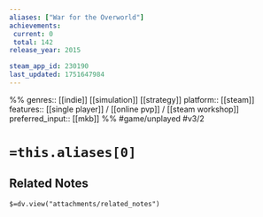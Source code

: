 ```yaml
---
aliases: ["War for the Overworld"]
achievements:
 current: 0
 total: 142
release_year: 2015

steam_app_id: 230190
last_updated: 1751647984
---
```

%%
genres:: [[indie]] [[simulation]] [[strategy]]
platform:: [[steam]]
features:: [[single player]] / [[online pvp]] / [[steam workshop]]
preferred_input:: [[mkb]]
%%
#game/unplayed
#v3/2

# `=this.aliases[0]`
## Related Notes
`$=dv.view("attachments/related_notes")`